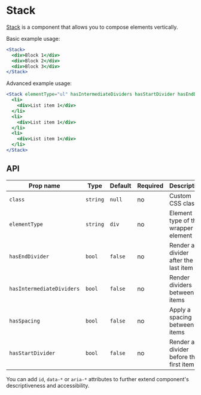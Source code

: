 # Stack

[Stack] is a component that allows you to compose elements vertically.

Basic example usage:

```jsx
<Stack>
  <div>Block 1</div>
  <div>Block 2</div>
  <div>Block 3</div>
</Stack>
```

Advanced example usage:

```jsx
<Stack elementType="ul" hasIntermediateDividers hasStartDivider hasEndDivider>
  <li>
    <div>List item 1</div>
  </li>
  <li>
    <div>List item 1</div>
  </li>
  <li>
    <div>List item 1</div>
  </li>
</Stack>
```

## API

| Prop name                 | Type     | Default | Required | Description                            |
| ------------------------- | -------- | ------- | -------- | -------------------------------------- |
| `class`                   | `string` | `null`  | no       | Custom CSS class                       |
| `elementType`             | `string` | `div`   | no       | Element type of the wrapper element    |
| `hasEndDivider`           | `bool`   | `false` | no       | Render a divider after the last item   |
| `hasIntermediateDividers` | `bool`   | `false` | no       | Render dividers between items          |
| `hasSpacing`              | `bool`   | `false` | no       | Apply a spacing between items          |
| `hasStartDivider`         | `bool`   | `false` | no       | Render a divider before the first item |

You can add `id`, `data-*` or `aria-*` attributes to further extend component's
descriptiveness and accessibility.

[stack]: https://github.com/lmc-eu/spirit-design-system/tree/main/packages/web/src/scss/components/Stack
